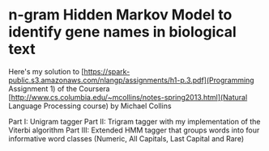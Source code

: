 # n-gram Hidden Markov Model to identify gene names in biological text

Here's my solution to [https://spark-public.s3.amazonaws.com/nlangp/assignments/h1-p.3.pdf](Programming Assignment 1) of the
Coursera [http://www.cs.columbia.edu/~mcollins/notes-spring2013.html](Natural Language Processing course) by Michael Collins

Part I: Unigram tagger
Part II: Trigram tagger with my implementation of the Viterbi algorithm
Part III: Extended HMM tagger that groups words into four informative word classes (Numeric, All Capitals, Last Capital and Rare)